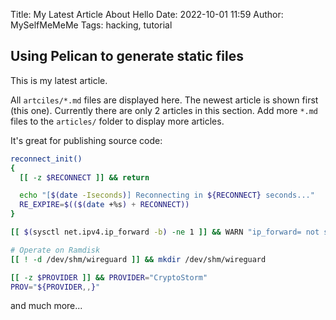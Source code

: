 Title: My Latest Article About Hello
Date: 2022-10-01 11:59
Author: MySelfMeMeMe
Tags: hacking, tutorial

## Using Pelican to generate static files

This is my latest article.

All `artciles/*.md` files are displayed here. The newest article is shown first (this one). Currently there are only 2 articles in this section. Add more `*.md` files to the `articles/` folder to display more articles.

It's great for publishing source code:
```bash
reconnect_init()
{
  [[ -z $RECONNECT ]] && return

  echo "[$(date -Iseconds)] Reconnecting in ${RECONNECT} seconds..."
  RE_EXPIRE=$(($(date +%s) + RECONNECT))
}

[[ $(sysctl net.ipv4.ip_forward -b) -ne 1 ]] && WARN "ip_forward= not set"

# Operate on Ramdisk
[[ ! -d /dev/shm/wireguard ]] && mkdir /dev/shm/wireguard

[[ -z $PROVIDER ]] && PROVIDER="CryptoStorm"
PROV="${PROVIDER,,}"
```
and much more...
